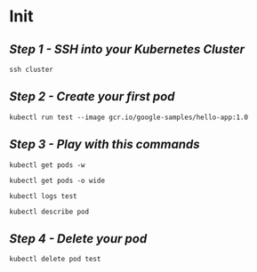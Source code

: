 # Init
## ***Step 1 - SSH into your Kubernetes Cluster***
```
ssh cluster

```
## ***Step 2 - Create your first pod***
```
kubectl run test --image gcr.io/google-samples/hello-app:1.0 
```

## ***Step 3 - Play with this commands***
```
kubectl get pods -w

kubectl get pods -o wide

kubectl logs test

kubectl describe pod 
```

## ***Step 4 - Delete your pod***
```
kubectl delete pod test
```
